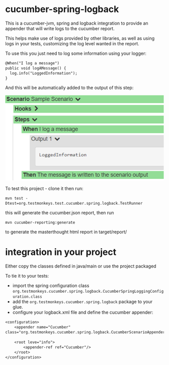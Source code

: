 # cucumber-spring-logback
This is a cucumber-jvm, spring and logback integration to provide an appender that will write logs to the cucumber report. 

This helps make use of logs provided by other libraries, as well as using logs in your tests, customizing the log level wanted in the report.

To use this you just need to log some information using your logger:
```
@When("I log a message")
public void logAMessage() {
  log.info("LoggedInformation");
}
```
And this will be automatically added to the output of this step:

![Image of the report](https://github.com/TestMonkeys/cucumber-spring-logback/blob/master/util/CucumberReportSample.PNG)

To test this project - clone it then run:
```
mvn test -Dtest=org.testmonkeys.test.cucumber.spring.logback.TestRunner
```
this will generate the cucumber.json report, then run 
```
mvn cucumber-reporting:generate
```
to generate the masterthought html report in target/report/


# integration in your project
Either copy the classes defined in java/main or use the project packaged

To tie it to your tests:
* import the spring configuration class ```org.testmonkeys.cucumber.spring.logback.CucumberSpringLoggingConfiguration.class``` 
* add the ```org.testmonkeys.cucumber.spring.logback``` package to your glue.
* configure your logback.xml file and define the cucumber appender:
```
<configuration>
    <appender name="Cucumber" class="org.testmonkeys.cucumber.spring.logback.CucumberScenarioAppender"/>

    <root leve="info">
        <appender-ref ref="Cucumber"/>
    </root>
</configuration>
```
